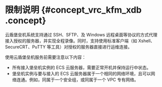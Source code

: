 # 限制说明 {#concept_vrc_kfm_xdb .concept}

云盾堡垒机系统支持通过 SSH、SFTP、及 Windows 远程桌面等协议的方式代理接入授权的服务器，并实现全程录像。同时，支持使用标准客户端（如 Xshell、SecureCRT、PuTTY 等工具）对授权的服务器直接进行运维连接。

使用云盾堡垒机服务前需要注意以下内容：

-   所有接入堡垒机实例的 ECS 云服务器，需要正常开机并保持运行中状态。
-   堡垒机实例与要与接入的 ECS 云服务器属于一个相同的网络环境，且可以网络连通。例如，同属于一个安全组，或同属于一个 VPC 专有网络。


